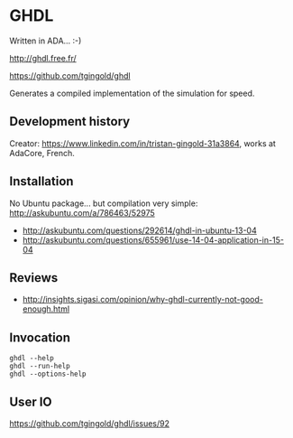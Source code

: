 # GHDL

Written in ADA... :-)

<http://ghdl.free.fr/>

<https://github.com/tgingold/ghdl>

Generates a compiled implementation of the simulation for speed.

## Development history

Creator: <https://www.linkedin.com/in/tristan-gingold-31a3864>, works at AdaCore, French.

## Installation

No Ubuntu package... but compilation very simple: <http://askubuntu.com/a/786463/52975>

- <http://askubuntu.com/questions/292614/ghdl-in-ubuntu-13-04>
- <http://askubuntu.com/questions/655961/use-14-04-application-in-15-04>

## Reviews

- <http://insights.sigasi.com/opinion/why-ghdl-currently-not-good-enough.html>

## Invocation

    ghdl --help
    ghdl --run-help
    ghdl --options-help

## User IO

<https://github.com/tgingold/ghdl/issues/92>

